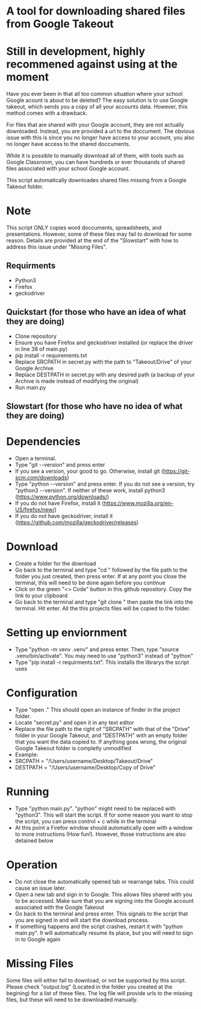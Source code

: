 
# A tool for downloading shared files from Google Takeout 

# Still in development, highly recommened against using at the moment 

Have you ever been in that all too common situation where your school Google acount is about to be deleted?
The easy solution is to use Google takeout, which sends you a copy of all your accounts data. However, this method comes with a drawback. 

For files that are shared with your Google account, they are not actually downloaded. Instead, you are provided a url to the doccument. 
The obvious issue with this is since you no longer have access to your account, you also no longer have access to the shared doccuments.

While it is possible to manually download all of them, with tools such as Google Classroom, you can have hundreds or ever thousands of shared files associated with your school Google account.

This script automatically downloades shared files missing from a Google Takeout folder.  

# Note
This script ONLY copies word doccuments, spreadsheets, and presentations. However, some of these files may fail to download for some reason. 
Details are provided at the end of the "Slowstart" with how to address this issue under "Missing Files".

## Requirments
- Python3
- Firefox
- geckodriver

## Quickstart (for those who have an idea of what they are doing)
- Clone repository
- Ensure you have Firefox and geckodriver installed (or replace the driver in line 38 of main.py)
- pip install -r requirements.txt
- Replace SRCPATH in secret.py with the path to "Takeout/Drive" of your Google Archive
- Replace DESTPATH in secret.py with any desired path (a backup of your Archive is made instead of modifying the original)
- Run main.py 

## Slowstart (for those who have no idea of what they are doing)
# Dependencies
- Open a terminal.
- Type "git --version" and press enter
- If you see a version, your good to go. Otherwise, install git (https://git-scm.com/downloads)
- Type "python --version" and press enter. If you do not see a version, try "python3 --version". If neither of these work, install python3 (https://www.python.org/downloads/)
- If you do not have Firefox, install it (https://www.mozilla.org/en-US/firefox/new/)
- If you do not have geckodriver, install it (https://github.com/mozilla/geckodriver/releases)

# Download 
- Create a folder for the download
- Go back to the terminal and type "cd " followed by the file path to the folder you just created, then press enter. If at any point you close the terminal, this will need to be done again before you continue
- Click on the green "<> Code" button in this github repository. Copy the link to your clipboard
- Go back to the terminal and type "git clone " then paste the link into the terminal. Hit enter. All the this projects files will be copied to the folder. 

# Setting up enviornment 
- Type "python -m venv .venv" and press enter. Then, type "source .venv/bin/activate". You may need to use "python3" instead of "python"
- Type "pip install -r requirments.txt". This installs the librarys the script uses

# Configuration 
- Type "open ." This should open an instance of finder in the project folder.
- Locate "secret.py" and open it in any text editor 
- Replace the file path to the right of "SRCPATH" with that of the "Drive" folder in your Google Takeout, and "DESTPATH" with an empty folder that you want the data copied to. If anything goes wrong, the original Google Takeout folder is completly unmodified 
- Example: 
- SRCPATH = "/Users/username/Desktop/Takeout/Drive"
- DESTPATH = "/Users/username/Desktop/Copy of Drive"

# Running 
- Type "python main.py". "python" might need to be replaced with "python3". This will start the script. If for some reason you want to stop the script, you can press control + c while in the terminal
- At this point a Firefox window should automatically open with a window to more instructions (How fun!). However, those instructions are also detained below

# Operation
- Do not close the automatically opened tab or rearrange tabs. This could cause an issue later.
- Open a new tab and sign in to Google. This allows files shared with you to be accessed. Make sure that you are signing into the Google account associated with the Google Takeout
- Go back to the terminal and press enter. This signals to the script that you are signed in and will start the download process. 
- If something happens and the script crashes, restart it with "python main.py". It will automatically resume its place, but you will need to sign in to Google again 

# Missing Files
Some files will either fail to download, or not be supported by this script. Please check "output.log" (Located in the folder you created at the begining) 
for a list of these files. The log file will provide urls to the missing files, but these will need to be downloaded manually. 






